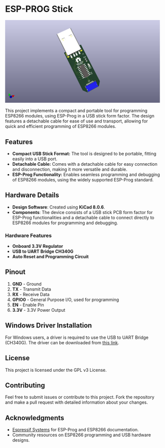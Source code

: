 # ESP-PROG Stick

![ESP-PROG Stick](images/esp-prog-stick.png)

This project implements a compact and portable tool for programming ESP8266 modules, using ESP-Prog in a USB stick form factor. The design features a detachable cable for ease of use and transport, allowing for quick and efficient programming of ESP8266 modules.

## Features

- **Compact USB Stick Format:** The tool is designed to be portable, fitting easily into a USB port.
- **Detachable Cable:** Comes with a detachable cable for easy connection and disconnection, making it more versatile and durable.
- **ESP-Prog Functionality:** Enables seamless programming and debugging of ESP8266 modules, using the widely supported ESP-Prog standard.

## Hardware Details

- **Design Software**: Created using **KiCad 8.0.6**.
- **Components**: The device consists of a USB stick PCB form factor for ESP-Prog functionalities and a detachable cable to connect directly to ESP8266 modules for programming and debugging.

### Hardware Features

- **Onboard 3.3V Regulator**
- **USB to UART Bridge CH340G**
- **Auto Reset and Programming Circuit**

## Pinout

1. **GND** - Ground
2. **TX** - Transmit Data
3. **RX** - Receive Data
4. **GPIO0** - General Purpose I/O, used for programming
5. **EN** - Enable Pin
6. **3.3V** - 3.3V Power Output

## Windows Driver Installation

For Windows users, a driver is required to use the USB to UART Bridge (CH340G). The driver can be downloaded from [this link](https://www.wch.cn/download/ch341ser_exe.html).

## License

This project is licensed under the GPL v3 License.

## Contributing

Feel free to submit issues or contribute to this project. Fork the repository and make a pull request with detailed information about your changes.

## Acknowledgments

- [Espressif Systems](https://www.espressif.com/) for ESP-Prog and ESP8266 documentation.
- Community resources on ESP8266 programming and USB hardware designs.
